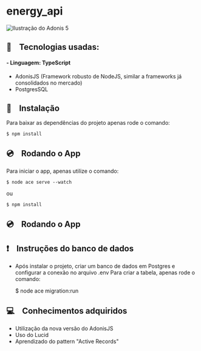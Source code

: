 # energy_api

![Ilustração do Adonis 5](https://res.cloudinary.com/mezie/image/upload/v1588872552/AdonisJS_5_from_scratch_qepsja.png)
<br/>

## 🎸 &nbsp;&nbsp; Tecnologias usadas: 

#### - Linguagem: TypeScript
- AdonisJS (Framework robusto de NodeJS, similar a frameworks já consolidados no mercado)
- PostgresSQL

## 💾 &nbsp;&nbsp; Instalação
Para baixar as dependências do projeto apenas rode o comando:

    $ npm install
    
## 💿 &nbsp;&nbsp; Rodando o App
Para iniciar o app, apenas utilize o comando:

    $ node ace serve --watch
ou

    $ npm install
    
## 💿 &nbsp;&nbsp; Rodando o App
     
## ❗️  &nbsp;&nbsp; Instruções do banco de dados
- Após instalar o projeto, criar um banco de dados em Postgres e configurar a conexão no arquivo .env
Para criar a tabela, apenas rode o comando:

    $ node ace migration:run


## 💻 &nbsp;&nbsp; Conhecimentos adquiridos

- Utilização da nova versão do AdonisJS
- Uso do Lucid
- Aprendizado do pattern "Active Records"
